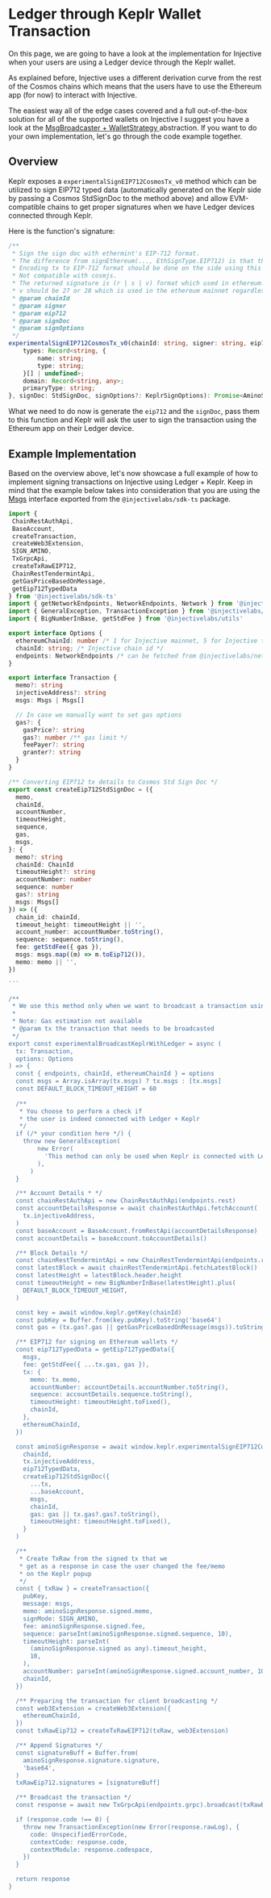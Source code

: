 # Ledger through Keplr Wallet Transaction

On this page, we are going to have a look at the implementation for Injective when your users are using a Ledger device through the Keplr wallet.

As explained before, Injective uses a different derivation curve from the rest of the Cosmos chains which means that the users have to use the Ethereum app (for now) to interact with Injective.

The easiest way all of the edge cases covered and a full out-of-the-box solution for all of the supported wallets on Injective I suggest you have a look at the [MsgBroadcaster + WalletStrategy ](./msgbroadcaster.md#msgbroadcaster-+-wallet-strategy)abstraction. If you want to do your own implementation, let's go through the code example together.

## Overview

Keplr exposes a `experimentalSignEIP712CosmosTx_v0` method which can be utilized to sign EIP712 typed data (automatically generated on the Keplr side by passing a Cosmos StdSignDoc to the method above) and allow EVM-compatible chains to get proper signatures when we have Ledger devices connected through Keplr.

Here is the function's signature:

```typescript
/**
 * Sign the sign doc with ethermint's EIP-712 format.
 * The difference from signEthereum(..., EthSignType.EIP712) is that this api returns a new sign doc changed by the user's fee setting and the signature for that sign doc.
 * Encoding tx to EIP-712 format should be done on the side using this api.
 * Not compatible with cosmjs.
 * The returned signature is (r | s | v) format which used in ethereum.
 * v should be 27 or 28 which is used in the ethereum mainnet regardless of chain.
 * @param chainId
 * @param signer
 * @param eip712
 * @param signDoc
 * @param signOptions
 */
experimentalSignEIP712CosmosTx_v0(chainId: string, signer: string, eip712: {
    types: Record<string, {
        name: string;
        type: string;
    }[] | undefined>;
    domain: Record<string, any>;
    primaryType: string;
}, signDoc: StdSignDoc, signOptions?: KeplrSignOptions): Promise<AminoSignResponse>;


```

What we need to do now is generate the `eip712` and the `signDoc`, pass them to this function and Keplr will ask the user to sign the transaction using the Ethereum app on their Ledger device.

## Example Implementation

Based on the overview above, let's now showcase a full example of how to implement signing transactions on Injective using Ledger + Keplr. Keep in mind that the example below takes into consideration that you are using the [Msgs](https://github.com/InjectiveLabs/injective-ts/blob/master/packages/sdk-ts/src/core/modules/msgs.ts#L60) interface exported from the `@injectivelabs/sdk-ts` package.

````typescript
import { 
 ChainRestAuthApi,
 BaseAccount,
 createTransaction,
 createWeb3Extension,
 SIGN_AMINO,
 TxGrpcApi,
 createTxRawEIP712,
 ChainRestTendermintApi,
 getGasPriceBasedOnMessage,
 getEip712TypedData
} from '@injectivelabs/sdk-ts'
import { getNetworkEndpoints, NetworkEndpoints, Network } from '@injectivelabs/networks'
import { GeneralException, TransactionException } from '@injectivelabs/exceptions'
import { BigNumberInBase, getStdFee } from '@injectivelabs/utils'

export interface Options {
  ethereumChainId: number /* 1 for Injective mainnet, 5 for Injective testnet */
  chainId: string; /* Injective chain id */
  endpoints: NetworkEndpoints /* can be fetched from @injectivelabs/networks based on the Network */
}

export interface Transaction {
  memo?: string
  injectiveAddress?: string
  msgs: Msgs | Msgs[]

  // In case we manually want to set gas options
  gas?: {
    gasPrice?: string
    gas?: number /** gas limit */
    feePayer?: string
    granter?: string
  }
}

/** Converting EIP712 tx details to Cosmos Std Sign Doc */
export const createEip712StdSignDoc = ({
  memo,
  chainId,
  accountNumber,
  timeoutHeight,
  sequence,
  gas,
  msgs,
}: {
  memo?: string
  chainId: ChainId
  timeoutHeight?: string
  accountNumber: number
  sequence: number
  gas?: string
  msgs: Msgs[]
}) => ({
  chain_id: chainId,
  timeout_height: timeoutHeight || '',
  account_number: accountNumber.toString(),
  sequence: sequence.toString(),
  fee: getStdFee({ gas }),
  msgs: msgs.map((m) => m.toEip712()),
  memo: memo || '',
})

```

/**
 * We use this method only when we want to broadcast a transaction using Ledger on Keplr for Injective
 *
 * Note: Gas estimation not available
 * @param tx the transaction that needs to be broadcasted
 */
export const experimentalBroadcastKeplrWithLedger = async (
  tx: Transaction,
  options: Options
) => {
  const { endpoints, chainId, ethereumChainId } = options
  const msgs = Array.isArray(tx.msgs) ? tx.msgs : [tx.msgs]
  const DEFAULT_BLOCK_TIMEOUT_HEIGHT = 60
  
  /**
   * You choose to perform a check if 
   * the user is indeed connected with Ledger + Keplr
   */
  if (/* your condition here */) {
    throw new GeneralException(
        new Error(
          'This method can only be used when Keplr is connected with Ledger',
        ),
      )
  }

  /** Account Details * */
  const chainRestAuthApi = new ChainRestAuthApi(endpoints.rest)
  const accountDetailsResponse = await chainRestAuthApi.fetchAccount(
    tx.injectiveAddress,
  )
  const baseAccount = BaseAccount.fromRestApi(accountDetailsResponse)
  const accountDetails = baseAccount.toAccountDetails()

  /** Block Details */
  const chainRestTendermintApi = new ChainRestTendermintApi(endpoints.rest)
  const latestBlock = await chainRestTendermintApi.fetchLatestBlock()
  const latestHeight = latestBlock.header.height
  const timeoutHeight = new BigNumberInBase(latestHeight).plus(
    DEFAULT_BLOCK_TIMEOUT_HEIGHT,
  )

  const key = await window.keplr.getKey(chainId)
  const pubKey = Buffer.from(key.pubKey).toString('base64')
  const gas = (tx.gas?.gas || getGasPriceBasedOnMessage(msgs)).toString()

  /** EIP712 for signing on Ethereum wallets */
  const eip712TypedData = getEip712TypedData({
    msgs,
    fee: getStdFee({ ...tx.gas, gas }),
    tx: {
      memo: tx.memo,
      accountNumber: accountDetails.accountNumber.toString(),
      sequence: accountDetails.sequence.toString(),
      timeoutHeight: timeoutHeight.toFixed(),
      chainId,
    },
    ethereumChainId,
  })

  const aminoSignResponse = await window.keplr.experimentalSignEIP712CosmosTx_v0(
    chainId, 
    tx.injectiveAddress,
    eip712TypedData,
    createEip712StdSignDoc({
      ...tx,
      ...baseAccount,
      msgs,
      chainId,
      gas: gas || tx.gas?.gas?.toString(),
      timeoutHeight: timeoutHeight.toFixed(),
    }
  )

  /**
   * Create TxRaw from the signed tx that we
   * get as a response in case the user changed the fee/memo
   * on the Keplr popup
   */
  const { txRaw } = createTransaction({
    pubKey,
    message: msgs,
    memo: aminoSignResponse.signed.memo,
    signMode: SIGN_AMINO,
    fee: aminoSignResponse.signed.fee,
    sequence: parseInt(aminoSignResponse.signed.sequence, 10),
    timeoutHeight: parseInt(
      (aminoSignResponse.signed as any).timeout_height,
      10,
    ),
    accountNumber: parseInt(aminoSignResponse.signed.account_number, 10),
    chainId,
  })

  /** Preparing the transaction for client broadcasting */
  const web3Extension = createWeb3Extension({
    ethereumChainId,
  })
  const txRawEip712 = createTxRawEIP712(txRaw, web3Extension)

  /** Append Signatures */
  const signatureBuff = Buffer.from(
    aminoSignResponse.signature.signature,
    'base64',
  )
  txRawEip712.signatures = [signatureBuff]

  /** Broadcast the transaction */
  const response = await new TxGrpcApi(endpoints.grpc).broadcast(txRawEip712)

  if (response.code !== 0) {
    throw new TransactionException(new Error(response.rawLog), {
      code: UnspecifiedErrorCode,
      contextCode: response.code,
      contextModule: response.codespace,
    })
  }

  return response
}
````
